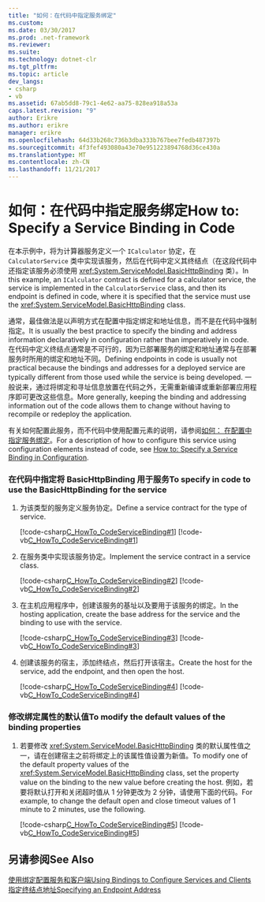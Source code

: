 ```yaml
---
title: "如何：在代码中指定服务绑定"
ms.custom: 
ms.date: 03/30/2017
ms.prod: .net-framework
ms.reviewer: 
ms.suite: 
ms.technology: dotnet-clr
ms.tgt_pltfrm: 
ms.topic: article
dev_langs:
- csharp
- vb
ms.assetid: 67ab5dd8-79c1-4e62-aa75-828ea918a53a
caps.latest.revision: "9"
author: Erikre
ms.author: erikre
manager: erikre
ms.openlocfilehash: 64d33b268c736b3dba333b767bee7fedb487397b
ms.sourcegitcommit: 4f3fef493080a43e70e951223894768d36ce430a
ms.translationtype: MT
ms.contentlocale: zh-CN
ms.lasthandoff: 11/21/2017
---
```

# <a name="how-to-specify-a-service-binding-in-code"></a><span data-ttu-id="e3f84-102">如何：在代码中指定服务绑定</span><span class="sxs-lookup"><span data-stu-id="e3f84-102">How to: Specify a Service Binding in Code</span></span>
<span data-ttu-id="e3f84-103">在本示例中，将为计算器服务定义一个 `ICalculator` 协定，在 `CalculatorService` 类中实现该服务，然后在代码中定义其终结点（在这段代码中还指定该服务必须使用 <xref:System.ServiceModel.BasicHttpBinding> 类）。</span><span class="sxs-lookup"><span data-stu-id="e3f84-103">In this example, an `ICalculator` contract is defined for a calculator service, the service is implemented in the `CalculatorService` class, and then its endpoint is defined in code, where it is specified that the service must use the <xref:System.ServiceModel.BasicHttpBinding> class.</span></span>  
  
 <span data-ttu-id="e3f84-104">通常，最佳做法是以声明方式在配置中指定绑定和地址信息，而不是在代码中强制指定。</span><span class="sxs-lookup"><span data-stu-id="e3f84-104">It is usually the best practice to specify the binding and address information declaratively in configuration rather than imperatively in code.</span></span> <span data-ttu-id="e3f84-105">在代码中定义终结点通常是不可行的，因为已部署服务的绑定和地址通常与在部署服务时所用的绑定和地址不同。</span><span class="sxs-lookup"><span data-stu-id="e3f84-105">Defining endpoints in code is usually not practical because the bindings and addresses for a deployed service are typically different from those used while the service is being developed.</span></span> <span data-ttu-id="e3f84-106">一般说来，通过将绑定和寻址信息放置在代码之外，无需重新编译或重新部署应用程序即可更改这些信息。</span><span class="sxs-lookup"><span data-stu-id="e3f84-106">More generally, keeping the binding and addressing information out of the code allows them to change without having to recompile or redeploy the application.</span></span>  
  
 <span data-ttu-id="e3f84-107">有关如何配置此服务，而不代码中使用配置元素的说明，请参阅[如何： 在配置中指定服务绑定](../../../docs/framework/wcf/how-to-specify-a-service-binding-in-configuration.md)。</span><span class="sxs-lookup"><span data-stu-id="e3f84-107">For a description of how to configure this service using configuration elements instead of code, see [How to: Specify a Service Binding in Configuration](../../../docs/framework/wcf/how-to-specify-a-service-binding-in-configuration.md).</span></span>  
  
### <a name="to-specify-in-code-to-use-the-basichttpbinding-for-the-service"></a><span data-ttu-id="e3f84-108">在代码中指定将 BasicHttpBinding 用于服务</span><span class="sxs-lookup"><span data-stu-id="e3f84-108">To specify in code to use the BasicHttpBinding for the service</span></span>  
  
1.  <span data-ttu-id="e3f84-109">为该类型的服务定义服务协定。</span><span class="sxs-lookup"><span data-stu-id="e3f84-109">Define a service contract for the type of service.</span></span>  
  
     [!code-csharp[C_HowTo_CodeServiceBinding#1](../../../samples/snippets/csharp/VS_Snippets_CFX/c_howto_codeservicebinding/cs/source.cs#1)]
     [!code-vb[C_HowTo_CodeServiceBinding#1](../../../samples/snippets/visualbasic/VS_Snippets_CFX/c_howto_codeservicebinding/vb/source.vb#1)]  
  
2.  <span data-ttu-id="e3f84-110">在服务类中实现该服务协定。</span><span class="sxs-lookup"><span data-stu-id="e3f84-110">Implement the service contract in a service class.</span></span>  
  
     [!code-csharp[C_HowTo_CodeServiceBinding#2](../../../samples/snippets/csharp/VS_Snippets_CFX/c_howto_codeservicebinding/cs/source.cs#2)]
     [!code-vb[C_HowTo_CodeServiceBinding#2](../../../samples/snippets/visualbasic/VS_Snippets_CFX/c_howto_codeservicebinding/vb/source.vb#2)]  
  
3.  <span data-ttu-id="e3f84-111">在主机应用程序中，创建该服务的基址以及要用于该服务的绑定。</span><span class="sxs-lookup"><span data-stu-id="e3f84-111">In the hosting application, create the base address for the service and the binding to use with the service.</span></span>  
  
     [!code-csharp[C_HowTo_CodeServiceBinding#3](../../../samples/snippets/csharp/VS_Snippets_CFX/c_howto_codeservicebinding/cs/source.cs#3)]
     [!code-vb[C_HowTo_CodeServiceBinding#3](../../../samples/snippets/visualbasic/VS_Snippets_CFX/c_howto_codeservicebinding/vb/source.vb#3)]  
  
4.  <span data-ttu-id="e3f84-112">创建该服务的宿主，添加终结点，然后打开该宿主。</span><span class="sxs-lookup"><span data-stu-id="e3f84-112">Create the host for the service, add the endpoint, and then open the host.</span></span>  
  
     [!code-csharp[C_HowTo_CodeServiceBinding#4](../../../samples/snippets/csharp/VS_Snippets_CFX/c_howto_codeservicebinding/cs/source.cs#4)]
     [!code-vb[C_HowTo_CodeServiceBinding#4](../../../samples/snippets/visualbasic/VS_Snippets_CFX/c_howto_codeservicebinding/vb/source.vb#4)]  
  
### <a name="to-modify-the-default-values-of-the-binding-properties"></a><span data-ttu-id="e3f84-113">修改绑定属性的默认值</span><span class="sxs-lookup"><span data-stu-id="e3f84-113">To modify the default values of the binding properties</span></span>  
  
1.  <span data-ttu-id="e3f84-114">若要修改 <xref:System.ServiceModel.BasicHttpBinding> 类的默认属性值之一，请在创建宿主之前将绑定上的该属性值设置为新值。</span><span class="sxs-lookup"><span data-stu-id="e3f84-114">To modify one of the default property values of the <xref:System.ServiceModel.BasicHttpBinding> class, set the property value on the binding to the new value before creating the host.</span></span> <span data-ttu-id="e3f84-115">例如，若要将默认打开和关闭超时值从 1 分钟更改为 2 分钟，请使用下面的代码。</span><span class="sxs-lookup"><span data-stu-id="e3f84-115">For example, to change the default open and close timeout values of 1 minute to 2 minutes, use the following.</span></span>  
  
     [!code-csharp[C_HowTo_CodeServiceBinding#5](../../../samples/snippets/csharp/VS_Snippets_CFX/c_howto_codeservicebinding/cs/source.cs#5)]
     [!code-vb[C_HowTo_CodeServiceBinding#5](../../../samples/snippets/visualbasic/VS_Snippets_CFX/c_howto_codeservicebinding/vb/source.vb#5)]  
  
## <a name="see-also"></a><span data-ttu-id="e3f84-116">另请参阅</span><span class="sxs-lookup"><span data-stu-id="e3f84-116">See Also</span></span>  
 [<span data-ttu-id="e3f84-117">使用绑定配置服务和客户端</span><span class="sxs-lookup"><span data-stu-id="e3f84-117">Using Bindings to Configure Services and Clients</span></span>](../../../docs/framework/wcf/using-bindings-to-configure-services-and-clients.md)  
 [<span data-ttu-id="e3f84-118">指定终结点地址</span><span class="sxs-lookup"><span data-stu-id="e3f84-118">Specifying an Endpoint Address</span></span>](../../../docs/framework/wcf/specifying-an-endpoint-address.md)
